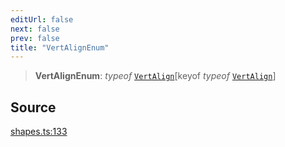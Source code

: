 ```yaml
---
editUrl: false
next: false
prev: false
title: "VertAlignEnum"
---
```


> **VertAlignEnum**: *typeof* [`VertAlign`](/api-core/variables/vertalign/)\[keyof *typeof* [`VertAlign`](/api-core/variables/vertalign/)\]

## Source

[shapes.ts:133](https://github.com/dgmjs/dgmjs/blob/main/packages/core/src/shapes.ts#L133)
